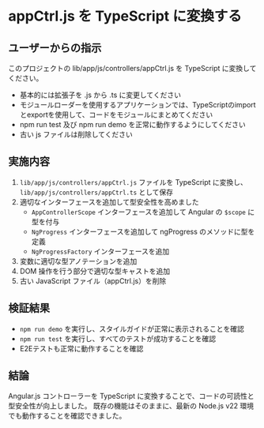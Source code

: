 # appCtrl.js を TypeScript に変換する

## ユーザーからの指示

このプロジェクトの lib/app/js/controllers/appCtrl.js を TypeScript に変換してください。

- 基本的には拡張子を .js から .ts に変更してください
- モジュールローダーを使用するアプリケーションでは、TypeScriptのimportとexportを使用して、コードをモジュールにまとめてください
- npm run test 及び npm run demo を正常に動作するようにしてください
- 古い js ファイルは削除してください

## 実施内容

1. `lib/app/js/controllers/appCtrl.js` ファイルを TypeScript に変換し、`lib/app/js/controllers/appCtrl.ts` として保存
2. 適切なインターフェースを追加して型安全性を高めました
   - `AppControllerScope` インターフェースを追加して Angular の `$scope` に型を付与
   - `NgProgress` インターフェースを追加して ngProgress のメソッドに型を定義
   - `NgProgressFactory` インターフェースを追加
3. 変数に適切な型アノテーションを追加
4. DOM 操作を行う部分で適切な型キャストを追加
5. 古い JavaScript ファイル（appCtrl.js）を削除

## 検証結果

- `npm run demo` を実行し、スタイルガイドが正常に表示されることを確認
- `npm run test` を実行し、すべてのテストが成功することを確認
- E2Eテストも正常に動作することを確認

## 結論

Angular.js コントローラーを TypeScript に変換することで、コードの可読性と型安全性が向上しました。
既存の機能はそのままに、最新の Node.js v22 環境でも動作することを確認できました。
